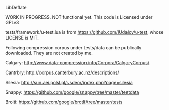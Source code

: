 LibDeflate

WORK IN PROGRESS. NOT functional yet. This code is Licensed under GPLv3

tests/framework/u-test.lua is from https://github.com/IUdalov/u-test, whose LICENSE is MIT.

Following compression corpus under tests/data can be publically downloaded. They are not created by me.

Calgary: http://www.data-compression.info/Corpora/CalgaryCorpus/

Cantrbry: http://corpus.canterbury.ac.nz/descriptions/

Silesia: http://sun.aei.polsl.pl/~sdeor/index.php?page=silesia

Snappy: https://github.com/google/snappy/tree/master/testdata

Brolti: https://github.com/google/brotli/tree/master/tests
